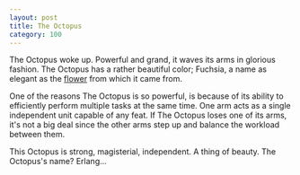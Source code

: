 ```yaml
---
layout: post
title: The Octopus
category: 100
---
```


The Octopus woke up. Powerful and grand, it waves its arms in glorious fashion. The Octopus has a rather beautiful color; Fuchsia, a name as elegant as the [flower](https://en.wikipedia.org/wiki/Fuchsia_%28color%29) from which it came from.

One of the reasons The Octopus is so powerful, is because of its ability to efficiently perform multiple tasks at the same time. One arm acts as a single independent unit capable of any feat. If The Octopus loses one of its arms, it's not a big deal since the other arms step up and balance the workload between them.

This Octopus is strong, magisterial, independent. A thing of beauty. The Octopus's name? Erlang...

